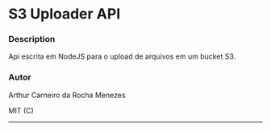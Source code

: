 # S3 Uploader API

### Description

Api escrita em NodeJS para o upload de arquivos em um bucket S3.

### Autor

Arthur Carneiro da Rocha Menezes

MIT (C)

---
